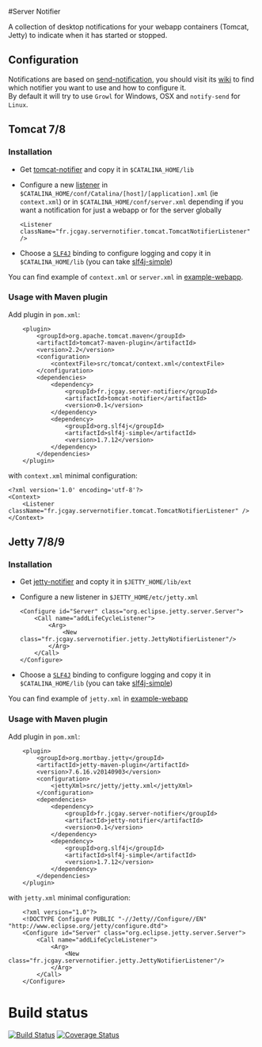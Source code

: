 #Server Notifier

A collection of desktop notifications for your webapp containers (Tomcat, Jetty) to indicate when it has started or stopped.

## Configuration

Notifications are based on [send-notification](https://github.com/jcgay/send-notification), you should visit its [wiki](https://github.com/jcgay/send-notification/wiki) to find which notifier you want to use and how to configure it.  
By default it will try to use `Growl` for Windows, OSX and `notify-send` for `Linux`.

## Tomcat 7/8

### Installation

 - Get [tomcat-notifier](http://search.maven.org/remotecontent?filepath=fr/jcgay/server-notifier/tomcat-notifier/0.1/tomcat-notifier-0.1-shaded.jar) and copy it in `$CATALINA_HOME/lib`
 - Configure a new [listener](https://tomcat.apache.org/tomcat-7.0-doc/config/listeners.html) in `$CATALINA_HOME/conf/Catalina/[host]/[application].xml` (ie `context.xml`) or in `$CATALINA_HOME/conf/server.xml` depending if you want a notification for just a webapp or for the server globally  

    ```
    <Listener className="fr.jcgay.servernotifier.tomcat.TomcatNotifierListener" />
    ```
 - Choose a [`SLF4J`](http://www.slf4j.org/manual.html#swapping) binding to configure logging and copy it in `$CATALINA_HOME/lib` (you can take [slf4j-simple](http://search.maven.org/remotecontent?filepath=org/slf4j/slf4j-simple/1.7.12/slf4j-simple-1.7.12.jar))
 
You can find example of `context.xml` or `server.xml` in [example-webapp](examples/example-webapp/src/tomcat/).

### Usage with Maven plugin

Add plugin in `pom.xml`:

```
    <plugin>
        <groupId>org.apache.tomcat.maven</groupId>
        <artifactId>tomcat7-maven-plugin</artifactId>
        <version>2.2</version>
        <configuration>
            <contextFile>src/tomcat/context.xml</contextFile>
        </configuration>
        <dependencies>
            <dependency>
                <groupId>fr.jcgay.server-notifier</groupId>
                <artifactId>tomcat-notifier</artifactId>
                <version>0.1</version>
            </dependency>
            <dependency>
                <groupId>org.slf4j</groupId>
                <artifactId>slf4j-simple</artifactId>
                <version>1.7.12</version>
            </dependency>
        </dependencies>
    </plugin>
```
with `context.xml` minimal configuration:

```
<?xml version='1.0' encoding='utf-8'?>
<Context>
	<Listener className="fr.jcgay.servernotifier.tomcat.TomcatNotifierListener" />
</Context>
```

## Jetty 7/8/9

### Installation

- Get [jetty-notifier](http://search.maven.org/remotecontent?filepath=fr/jcgay/server-notifier/jetty-notifier/0.1/jetty-notifier-0.1-shaded.jar) and copty it in `$JETTY_HOME/lib/ext`
- Configure a new listener in `$JETTY_HOME/etc/jetty.xml`

	```
	<Configure id="Server" class="org.eclipse.jetty.server.Server">
        <Call name="addLifeCycleListener">
            <Arg>
                <New class="fr.jcgay.servernotifier.jetty.JettyNotifierListener"/>
            </Arg>
        </Call>
    </Configure>
	```
 - Choose a [`SLF4J`](http://www.slf4j.org/manual.html#swapping) binding to configure logging and copy it in `$CATALINA_HOME/lib` (you can take [slf4j-simple](http://search.maven.org/remotecontent?filepath=org/slf4j/slf4j-simple/1.7.12/slf4j-simple-1.7.12.jar))
 
You can find example of `jetty.xml` in [example-webapp](examples/example-webapp/src/jetty/)

### Usage with Maven plugin

Add plugin in `pom.xml`:

```
    <plugin>
        <groupId>org.mortbay.jetty</groupId>
        <artifactId>jetty-maven-plugin</artifactId>
        <version>7.6.16.v20140903</version>
        <configuration>
            <jettyXml>src/jetty/jetty.xml</jettyXml>
        </configuration>
        <dependencies>
            <dependency>
                <groupId>fr.jcgay.server-notifier</groupId>
                <artifactId>jetty-notifier</artifactId>
                <version>0.1</version>
            </dependency>
            <dependency>
                <groupId>org.slf4j</groupId>
                <artifactId>slf4j-simple</artifactId>
                <version>1.7.12</version>
            </dependency>
        </dependencies>
    </plugin>
```
with `jetty.xml` minimal configuration:

```
    <?xml version="1.0"?>
    <!DOCTYPE Configure PUBLIC "-//Jetty//Configure//EN" "http://www.eclipse.org/jetty/configure.dtd">
    <Configure id="Server" class="org.eclipse.jetty.server.Server">
        <Call name="addLifeCycleListener">
            <Arg>
                <New class="fr.jcgay.servernotifier.jetty.JettyNotifierListener"/>
            </Arg>
        </Call>
    </Configure>
```

# Build status
[![Build Status](https://travis-ci.org/jcgay/server-notifier.svg?branch=master)](https://travis-ci.org/jcgay/server-notifier)
[![Coverage Status](https://coveralls.io/repos/jcgay/server-notifier/badge.svg?branch=master)](https://coveralls.io/r/jcgay/server-notifier?branch=master)
